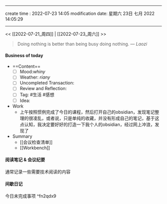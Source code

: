 
---
create time : 2022-07-23 14:05
modification date: 星期六 23日 七月 2022 14:05:29

---

<< [[2022-07-21_周四]] | [[2022-07-23_周六]] >>

> Doing nothing is better than being busy doing nothing.
> — <cite>Laozi</cite>

#### Business of today
-  ==Content==
	- [ ] Mood:*whiny*
	- [ ] Weather: *riany*
	- [ ] Uncompleted Transaction:
	- [ ] Review and Reflection:
	- [ ] Tag: #生活 #感想
	- [ ] Idea:
- Work
	- 上午按照惯例完成了今日的课程，然后打开自己的obsidian，发现笔记整理的很凌乱，或者说，只是单纯的收藏，并没有形成自己的笔记，基于这点认知，我决定要好好的打造一下我个人的obsidian，经过网上冲浪，发现了
- Summary
	- [[会议检查清单]]
	- [[Workbench]]
	
#### 阅读笔记 & 会议纪要
通常记录一些需要技术阅读的内容

#### 间歇日记
今日未完成事项 ^fn2qdx9
